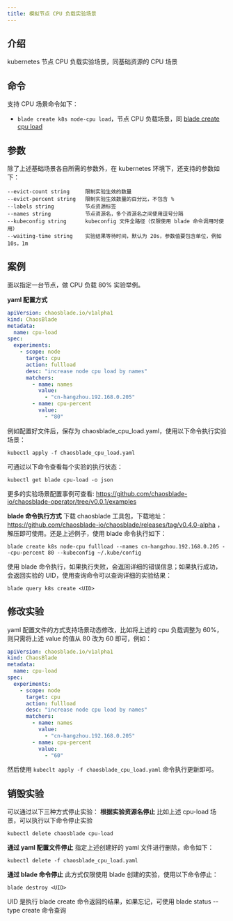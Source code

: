 ```yaml
---
title: 模拟节点 CPU 负载实验场景
---
```


## 介绍

kubernetes 节点 CPU 负载实验场景，同基础资源的 CPU 场景

## 命令

支持 CPU 场景命令如下：

- `blade create k8s node-cpu load`，节点 CPU 负载场景，同 [blade create cpu load](../../host/cpu/blade_create_cpu_load.md)

## 参数

除了上述基础场景各自所需的参数外，在 kubernetes 环境下，还支持的参数如下：

```
--evict-count string     限制实验生效的数量
--evict-percent string   限制实验生效数量的百分比，不包含 %
--labels string          节点资源标签
--names string           节点资源名，多个资源名之间使用逗号分隔
--kubeconfig string      kubeconfig 文件全路径（仅限使用 blade 命令调用时使用）
--waiting-time string    实验结果等待时间，默认为 20s，参数值要包含单位，例如 10s，1m
```

## 案例

面以指定一台节点，做 CPU 负载 80% 实验举例。

**yaml 配置方式**

```yaml
apiVersion: chaosblade.io/v1alpha1
kind: ChaosBlade
metadata:
  name: cpu-load
spec:
  experiments:
    - scope: node
      target: cpu
      action: fullload
      desc: "increase node cpu load by names"
      matchers:
        - name: names
          value:
            - "cn-hangzhou.192.168.0.205"
        - name: cpu-percent
          value:
            - "80"
```

例如配置好文件后，保存为 chaosblade_cpu_load.yaml，使用以下命令执行实验场景：

```
kubectl apply -f chaosblade_cpu_load.yaml
```

可通过以下命令查看每个实验的执行状态：

```
kubectl get blade cpu-load -o json
```

更多的实验场景配置事例可查看: https://github.com/chaosblade-io/chaosblade-operator/tree/v0.0.1/examples

**blade 命令执行方式**
下载 chaosblade 工具包，下载地址：https://github.com/chaosblade-io/chaosblade/releases/tag/v0.4.0-alpha ，解压即可使用。还是上述例子，使用 blade 命令执行如下：

```shell
blade create k8s node-cpu fullload --names cn-hangzhou.192.168.0.205 --cpu-percent 80 --kubeconfig ~/.kube/config
```

使用 blade 命令执行，如果执行失败，会返回详细的错误信息；如果执行成功，会返回实验的 UID，使用查询命令可以查询详细的实验结果：

```
blade query k8s create <UID>
```

## 修改实验

yaml 配置文件的方式支持场景动态修改，比如将上述的 cpu 负载调整为 60%，则只需将上述 value 的值从 80 改为 60 即可，例如：

```yaml
apiVersion: chaosblade.io/v1alpha1
kind: ChaosBlade
metadata:
  name: cpu-load
spec:
  experiments:
    - scope: node
      target: cpu
      action: fullload
      desc: "increase node cpu load by names"
      matchers:
        - name: names
          value:
            - "cn-hangzhou.192.168.0.205"
        - name: cpu-percent
          value:
            - "60"
```

然后使用 `kubeclt apply -f chaosblade_cpu_load.yaml` 命令执行更新即可。

## 销毁实验

可以通过以下三种方式停止实验：
**根据实验资源名停止**
比如上述 cpu-load 场景，可以执行以下命令停止实验

```
kubectl delete chaosblade cpu-load
```

**通过 yaml 配置文件停止**
指定上述创建好的 yaml 文件进行删除，命令如下：

```
kubectl delete -f chaosblade_cpu_load.yaml
```

**通过 blade 命令停止**
此方式仅限使用 blade 创建的实验，使用以下命令停止：

```
blade destroy <UID>
```

UID 是执行 blade create 命令返回的结果，如果忘记，可使用 blade status --type create 命令查询
